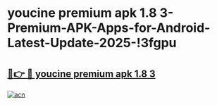 # youcine premium apk 1.8 3-Premium-APK-Apps-for-Android-Latest-Update-2025-!3fgpu

# <h2><a href="https://googleone.com">🔗👉 🔴 youcine premium apk 1.8 3</a></h2>

[![acn](https://github.com/user-attachments/assets/0f9c940e-d8b0-45ae-aac7-cd30a18b3e1c)](https://googleone.com)

